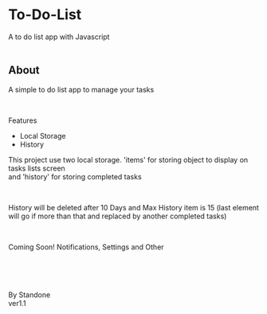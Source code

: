 # To-Do-List
A to do list app with Javascript <br><br>

<h2> About </h2>
<P>A simple to do list app to manage your tasks</P> <br>
<p>Features</p>
<ul>
  <li>Local Storage</li>
  <li>History</li>
</ul>

<p>This project use two local storage. 'items' for storing object to display on tasks lists screen<br>
and 'history' for storing completed tasks</p> <br>

<p>History will be deleted after 10 Days and Max History item is 15 (last element will go if more than that and replaced by another completed tasks)</p> <br>

<p>Coming Soon! Notifications, Settings and Other</p> <br><br><br>


By Standone<br>
ver1.1
